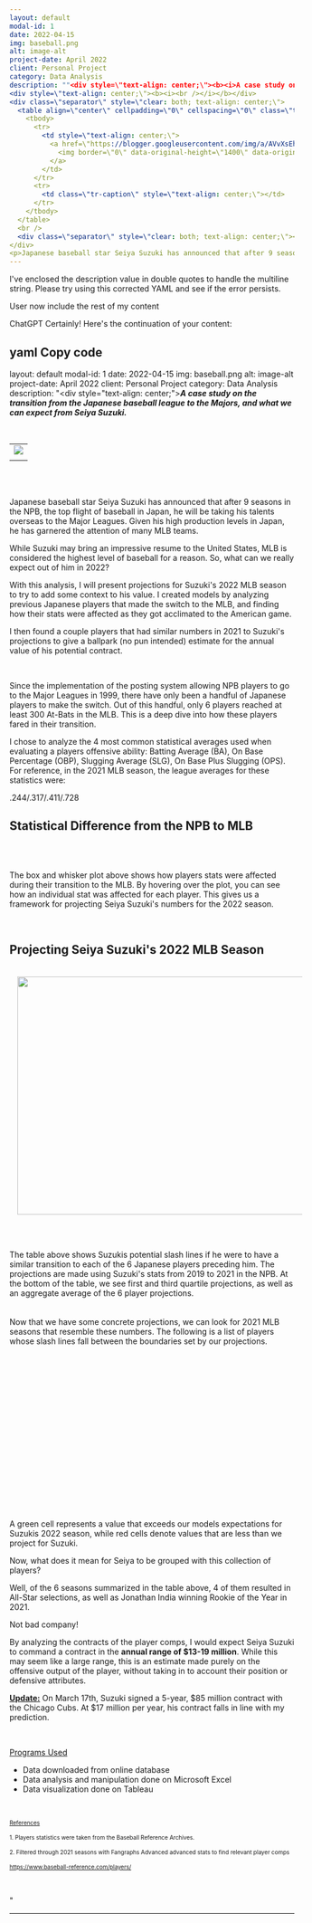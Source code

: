 ```yaml
---
layout: default
modal-id: 1
date: 2022-04-15
img: baseball.png
alt: image-alt
project-date: April 2022
client: Personal Project
category: Data Analysis
description: ""<div style=\"text-align: center;\"><b><i>A case study on the transition from the Japanese baseball league to the Majors, and what we can expect from Seiya Suzuki.&nbsp;</i></b></div>
<div style=\"text-align: center;\"><b><i><br /></i></b></div>
<div class=\"separator\" style=\"clear: both; text-align: center;\">
  <table align=\"center\" cellpadding=\"0\" cellspacing=\"0\" class=\"tr-caption-container\" style=\"margin-left: auto; margin-right: auto;\">
    <tbody>
      <tr>
        <td style=\"text-align: center;\">
          <a href=\"https://blogger.googleusercontent.com/img/a/AVvXsEh5vc6hjAShdvaEyliknviOvFQ3EDNOfdQTP5I-L20ISC05FspAc9iT3nEVr7FU9UBjyEG43zIFEjv6p-d8OxDtpRD48fh8hfLSUpupH27oZybO0LQB7yf-XY22nBm7DTbLaHtHJfTGBdP68OmsdRXJI71px5anmv1QkPJmnJuxc6C63SF1hiYFLSnr=s1400\" style=\"margin-left: auto; margin-right: auto;\">
            <img border=\"0\" data-original-height=\"1400\" data-original-width=\"1400\" height=\"640\" src=\"https://blogger.googleusercontent.com/img/a/AVvXsEh5vc6hjAShdvaEyliknviOvFQ3EDNOfdQTP5I-L20ISC05FspAc9iT3nEVr7FU9UBjyEG43zIFEjv6p-d8OxDtpRD48fh8hfLSUpupH27oZybO0LQB7yf-XY22nBm7DTbLaHtHJfTGBdP68OmsdRXJI71px5anmv1QkPJmnJuxc6C63SF1hiYFLSnr=w640-h640\" width=\"640\" />
          </a>
        </td>
      </tr>
      <tr>
        <td class=\"tr-caption\" style=\"text-align: center;\"></td>
      </tr>
    </tbody>
  </table>
  <br />
  <div class=\"separator\" style=\"clear: both; text-align: center;\"><br /></div>
</div>
<p>Japanese baseball star Seiya Suzuki has announced that after 9 seasons in the NPB, the top flight of baseball in Japan, he will be taking his talents overseas to the Major Leagues. Given his high production levels in Japan, he has garnered the attention of many MLB teams.&nbsp;</p>"
---
```


<!-- (Continue with the rest of your content) -->
I've enclosed the description value in double quotes to handle the multiline string. Please try using this corrected YAML and see if the error persists.




User
now include the rest of my content

ChatGPT
Certainly! Here's the continuation of your content:

yaml
Copy code
---
layout: default
modal-id: 1
date: 2022-04-15
img: baseball.png
alt: image-alt
project-date: April 2022
client: Personal Project
category: Data Analysis
description: "<div style=\"text-align: center;\"><b><i>A case study on the transition from the Japanese baseball league to the Majors, and what we can expect from Seiya Suzuki.&nbsp;</i></b></div>
<div style=\"text-align: center;\"><b><i><br /></i></b></div>
<div class=\"separator\" style=\"clear: both; text-align: center;\">
  <table align=\"center\" cellpadding=\"0\" cellspacing=\"0\" class=\"tr-caption-container\" style=\"margin-left: auto; margin-right: auto;\">
    <tbody>
      <tr>
        <td style=\"text-align: center;\">
          <a href=\"https://blogger.googleusercontent.com/img/a/AVvXsEh5vc6hjAShdvaEyliknviOvFQ3EDNOfdQTP5I-L20ISC05FspAc9iT3nEVr7FU9UBjyEG43zIFEjv6p-d8OxDtpRD48fh8hfLSUpupH27oZybO0LQB7yf-XY22nBm7DTbLaHtHJfTGBdP68OmsdRXJI71px5anmv1QkPJmnJuxc6C63SF1hiYFLSnr=s1400\" style=\"margin-left: auto; margin-right: auto;\">
            <img border=\"0\" data-original-height=\"1400\" data-original-width=\"1400\" height=\"640\" src=\"https://blogger.googleusercontent.com/img/a/AVvXsEh5vc6hjAShdvaEyliknviOvFQ3EDNOfdQTP5I-L20ISC05FspAc9iT3nEVr7FU9UBjyEG43zIFEjv6p-d8OxDtpRD48fh8hfLSUpupH27oZybO0LQB7yf-XY22nBm7DTbLaHtHJfTGBdP68OmsdRXJI71px5anmv1QkPJmnJuxc6C63SF1hiYFLSnr=w640-h640\" width=\"640\" />
          </a>
        </td>
      </tr>
      <tr>
        <td class=\"tr-caption\" style=\"text-align: center;\"></td>
      </tr>
    </tbody>
  </table>
  <br />
  <div class=\"separator\" style=\"clear: both; text-align: center;\"><br /></div>
</div>
<p>Japanese baseball star Seiya Suzuki has announced that after 9 seasons in the NPB,  the top flight of baseball in Japan, he will be taking his talents overseas to the Major Leagues. Given his high production levels in Japan, he has garnered the attention of many MLB teams.&nbsp;</p><p>While Suzuki may bring an impressive resume to the United States, MLB is considered the highest level of baseball for a reason. So, what can we really expect out of him in 2022?&nbsp;</p><p>With this analysis, I will present projections for Suzuki's 2022 MLB season to try to add some context to his value. I created models by analyzing previous Japanese players that made the switch to the MLB, and finding how their stats were affected as they got acclimated to the American game.&nbsp;</p><p>I then found a couple players that had similar numbers in 2021 to Suzuki's projections to give a ballpark (no pun intended) estimate for the annual value of his potential contract.</p><p><br /></p><p>Since the implementation of the posting system allowing NPB players to go to the Major Leagues in 1999, there have only been a handful of Japanese players to make the switch. Out of this handful, only 6 players reached at least 300 At-Bats in the MLB. This is a deep dive into how these players fared in their transition.&nbsp;</p><p>I chose to analyze the 4 most common statistical averages used when evaluating a players offensive ability: Batting Average (BA), On Base Percentage (OBP), Slugging Average (SLG), On Base Plus Slugging (OPS). For reference, in the 2021 MLB season, the league averages for these statistics were:&nbsp;</p><p>.244/.317/.411/.728</p><h2 style="text-align: left;">Statistical Difference from the NPB to MLB</h2><div><br /></div><div><br /></div>

<div class="tableauPlaceholder" id="viz1647220261522" style="position: relative;"><object class="tableauViz" style="display: none;"><param name="host_url" value="https%3A%2F%2Fpublic.tableau.com%2F" /> <param name="embed_code_version" value="3" /> <param name="site_root" value="" /><param name="name" value="NPBtoMLBtransition/Sheet1" /><param name="tabs" value="no" /><param name="toolbar" value="yes" /><param name="animate_transition" value="yes" /><param name="display_static_image" value="yes" /><param name="display_spinner" value="yes" /><param name="display_overlay" value="yes" /><param name="display_count" value="yes" /><param name="language" value="en-US" /></object></div>                <script type="text/javascript">                    var divElement = document.getElementById('viz1647220261522');                    var vizElement = divElement.getElementsByTagName('object')[0];                    vizElement.style.width='100%';vizElement.style.height=(divElement.offsetWidth*0.75)+'px';                    var scriptElement = document.createElement('script');                    scriptElement.src = 'https://public.tableau.com/javascripts/api/viz_v1.js';                    vizElement.parentNode.insertBefore(scriptElement, vizElement);                </script>

<p>The box and whisker plot above shows how players stats were affected during their transition to the MLB. By hovering over the plot, you can see how an individual stat was affected for each player. This gives us a framework for projecting Seiya Suzuki's numbers for the 2022 season.&nbsp;</p><p><br /></p><h2 style="text-align: left;">Projecting Seiya Suzuki's 2022 MLB Season</h2><div><br /></div><div class="separator" style="clear: both; text-align: center;"><a href="https://blogger.googleusercontent.com/img/a/AVvXsEhFUMr2TSncLxZdDbUsArB9rpnXkcYcLM_zpojhgGOUOa2uLRUYHwpPebeMmZLUHlBmm__jh0J2fGKT-OduQob4Ek8a4sL_1bcVIUax9vMVIAIuC92Je96qtyku4iuA2zcLTrJKM7fR_eI5TkqqXg05p6nXWgkBA42AKNt6LVBHC20NDT5FJjQFHe6R=s804" style="margin-left: 1em; margin-right: 1em;"><img border="0" data-original-height="528" data-original-width="804" height="421" src="https://blogger.googleusercontent.com/img/a/AVvXsEhFUMr2TSncLxZdDbUsArB9rpnXkcYcLM_zpojhgGOUOa2uLRUYHwpPebeMmZLUHlBmm__jh0J2fGKT-OduQob4Ek8a4sL_1bcVIUax9vMVIAIuC92Je96qtyku4iuA2zcLTrJKM7fR_eI5TkqqXg05p6nXWgkBA42AKNt6LVBHC20NDT5FJjQFHe6R=w640-h421" width="640" /></a></div><br /><p><br /></p><div class="separator" style="clear: both; text-align: left;">The table above shows Suzukis potential slash lines if he were to have a similar transition to each of the 6 Japanese players preceding him. The projections are made using Suzuki's stats from 2019 to 2021 in the NPB. At the bottom of the table, we see first and third quartile projections, as well as an aggregate average of the 6 player projections.&nbsp;</div><div class="separator" style="clear: both; text-align: left;"><br /></div><div class="separator" style="clear: both; text-align: left;"><br /></div><div class="separator" style="clear: both; text-align: left;">Now that we have some concrete projections, we can look for 2021 MLB seasons that resemble these numbers. The following is a list of players whose slash lines fall between the boundaries set by our projections.&nbsp;</div><div class="separator" style="clear: both; text-align: left;"><br /></div><div class="separator" style="clear: both; text-align: left;"><google-sheets-html-origin><table border="1" cellpadding="0" cellspacing="0" dir="ltr" style="border-collapse: collapse; border: none; font-family: Arial; font-size: 10pt; table-layout: fixed; width: 0px;" xmlns="http://www.w3.org/1999/xhtml"><colgroup><col width="100"></col><col width="100"></col><col width="100"></col><col width="100"></col><col width="100"></col><col width="100"></col></colgroup><tbody><tr style="height: 21px;"><td data-sheets-value="{&quot;1&quot;:2,&quot;2&quot;:&quot;Player&quot;}" style="border: 1px solid rgb(204, 204, 204); font-weight: bold; overflow: hidden; padding: 2px 3px; text-align: center; vertical-align: bottom;">Player</td><td data-sheets-value="{&quot;1&quot;:2,&quot;2&quot;:&quot;AVG&quot;}" style="border: 1px solid rgb(204, 204, 204); font-weight: bold; overflow: hidden; padding: 2px 3px; text-align: center; vertical-align: bottom;">AVG</td><td data-sheets-value="{&quot;1&quot;:2,&quot;2&quot;:&quot;OBP&quot;}" style="border: 1px solid rgb(204, 204, 204); font-weight: bold; overflow: hidden; padding: 2px 3px; text-align: center; vertical-align: bottom;">OBP</td><td data-sheets-value="{&quot;1&quot;:2,&quot;2&quot;:&quot;SLG&quot;}" style="border: 1px solid rgb(204, 204, 204); font-weight: bold; overflow: hidden; padding: 2px 3px; text-align: center; vertical-align: bottom;">SLG</td><td data-sheets-value="{&quot;1&quot;:2,&quot;2&quot;:&quot;OPS&quot;}" style="border: 1px solid rgb(204, 204, 204); font-weight: bold; overflow: hidden; padding: 2px 3px; text-align: center; vertical-align: bottom;">OPS</td><td data-sheets-value="{&quot;1&quot;:2,&quot;2&quot;:&quot;AGE&quot;}" style="border: 1px solid rgb(204, 204, 204); font-weight: bold; overflow: hidden; padding: 2px 3px; text-align: center; vertical-align: bottom;">AGE</td></tr><tr style="height: 21px;"><td data-sheets-value="{&quot;1&quot;:2,&quot;2&quot;:&quot;C.J. Cron&quot;}" style="border: 1px solid rgb(204, 204, 204); font-style: italic; overflow: hidden; padding: 2px 3px; vertical-align: bottom;">C.J. Cron</td><td data-sheets-value="{&quot;1&quot;:3,&quot;3&quot;:0.281}" style="background-color: #57bb8a; border: 1px solid rgb(204, 204, 204); overflow: hidden; padding: 2px 3px; text-align: right; vertical-align: bottom;">0.281</td><td data-sheets-value="{&quot;1&quot;:3,&quot;3&quot;:0.375}" style="background-color: #fdf6f5; border: 1px solid rgb(204, 204, 204); overflow: hidden; padding: 2px 3px; text-align: right; vertical-align: bottom;">0.375</td><td data-sheets-value="{&quot;1&quot;:3,&quot;3&quot;:0.53}" style="background-color: #76c8a0; border: 1px solid rgb(204, 204, 204); overflow: hidden; padding: 2px 3px; text-align: right; vertical-align: bottom;">0.53</td><td data-sheets-value="{&quot;1&quot;:3,&quot;3&quot;:0.905}" style="background-color: #6cc499; border: 1px solid rgb(204, 204, 204); overflow: hidden; padding: 2px 3px; text-align: right; vertical-align: bottom;">0.905</td><td data-sheets-value="{&quot;1&quot;:3,&quot;3&quot;:32}" style="border: 1px solid rgb(204, 204, 204); overflow: hidden; padding: 2px 3px; text-align: center; vertical-align: bottom;">32</td></tr><tr style="height: 21px;"><td data-sheets-value="{&quot;1&quot;:2,&quot;2&quot;:&quot;Matt Olson&quot;}" style="border: 1px solid rgb(204, 204, 204); font-style: italic; overflow: hidden; padding: 2px 3px; vertical-align: bottom;">Matt Olson</td><td data-sheets-value="{&quot;1&quot;:3,&quot;3&quot;:0.271}" style="background-color: #fcf4f3; border: 1px solid rgb(204, 204, 204); overflow: hidden; padding: 2px 3px; text-align: right; vertical-align: bottom;">0.271</td><td data-sheets-value="{&quot;1&quot;:3,&quot;3&quot;:0.371}" style="background-color: #f6d3d0; border: 1px solid rgb(204, 204, 204); overflow: hidden; padding: 2px 3px; text-align: right; vertical-align: bottom;">0.371</td><td data-sheets-value="{&quot;1&quot;:3,&quot;3&quot;:0.54}" style="background-color: #57bb8a; border: 1px solid rgb(204, 204, 204); overflow: hidden; padding: 2px 3px; text-align: right; vertical-align: bottom;">0.54</td><td data-sheets-value="{&quot;1&quot;:3,&quot;3&quot;:0.911}" style="background-color: #57bb8a; border: 1px solid rgb(204, 204, 204); overflow: hidden; padding: 2px 3px; text-align: right; vertical-align: bottom;">0.911</td><td data-sheets-value="{&quot;1&quot;:3,&quot;3&quot;:27}" style="border: 1px solid rgb(204, 204, 204); overflow: hidden; padding: 2px 3px; text-align: center; vertical-align: bottom;">27</td></tr><tr style="height: 21px;"><td data-sheets-value="{&quot;1&quot;:2,&quot;2&quot;:&quot;Mookie Betts&quot;}" style="border: 1px solid rgb(204, 204, 204); font-style: italic; overflow: hidden; padding: 2px 3px; vertical-align: bottom;">Mookie Betts</td><td data-sheets-value="{&quot;1&quot;:3,&quot;3&quot;:0.264}" style="background-color: #eea7a1; border: 1px solid rgb(204, 204, 204); overflow: hidden; padding: 2px 3px; text-align: right; vertical-align: bottom;">0.264</td><td data-sheets-value="{&quot;1&quot;:3,&quot;3&quot;:0.367}" style="background-color: #f0b0ab; border: 1px solid rgb(204, 204, 204); overflow: hidden; padding: 2px 3px; text-align: right; vertical-align: bottom;">0.367</td><td data-sheets-value="{&quot;1&quot;:3,&quot;3&quot;:0.487}" style="background-color: #f9fdfb; border: 1px solid rgb(204, 204, 204); overflow: hidden; padding: 2px 3px; text-align: right; vertical-align: bottom;">0.487</td><td data-sheets-value="{&quot;1&quot;:3,&quot;3&quot;:0.854}" style="background-color: #f7d8d6; border: 1px solid rgb(204, 204, 204); overflow: hidden; padding: 2px 3px; text-align: right; vertical-align: bottom;">0.854</td><td data-sheets-value="{&quot;1&quot;:3,&quot;3&quot;:29}" style="border: 1px solid rgb(204, 204, 204); overflow: hidden; padding: 2px 3px; text-align: center; vertical-align: bottom;">29</td></tr><tr style="height: 21px;"><td data-sheets-value="{&quot;1&quot;:2,&quot;2&quot;:&quot;Carlos Correa&quot;}" style="border: 1px solid rgb(204, 204, 204); font-style: italic; overflow: hidden; padding: 2px 3px; vertical-align: bottom;">Carlos Correa</td><td data-sheets-value="{&quot;1&quot;:3,&quot;3&quot;:0.279}" style="background-color: #7dcba5; border: 1px solid rgb(204, 204, 204); overflow: hidden; padding: 2px 3px; text-align: right; vertical-align: bottom;">0.279</td><td data-sheets-value="{&quot;1&quot;:3,&quot;3&quot;:0.366}" style="background-color: #eea7a1; border: 1px solid rgb(204, 204, 204); overflow: hidden; padding: 2px 3px; text-align: right; vertical-align: bottom;">0.366</td><td data-sheets-value="{&quot;1&quot;:3,&quot;3&quot;:0.485}" style="background-color: white; border: 1px solid rgb(204, 204, 204); overflow: hidden; padding: 2px 3px; text-align: right; vertical-align: bottom;">0.485</td><td data-sheets-value="{&quot;1&quot;:3,&quot;3&quot;:0.85}" style="background-color: #f4c8c4; border: 1px solid rgb(204, 204, 204); overflow: hidden; padding: 2px 3px; text-align: right; vertical-align: bottom;">0.85</td><td data-sheets-value="{&quot;1&quot;:3,&quot;3&quot;:27}" style="border: 1px solid rgb(204, 204, 204); overflow: hidden; padding: 2px 3px; text-align: center; vertical-align: bottom;">27</td></tr><tr style="height: 21px;"><td data-sheets-value="{&quot;1&quot;:2,&quot;2&quot;:&quot;Jonathan India&quot;}" style="border: 1px solid rgb(204, 204, 204); font-style: italic; overflow: hidden; padding: 2px 3px; vertical-align: bottom;">Jonathan India</td><td data-sheets-value="{&quot;1&quot;:3,&quot;3&quot;:0.269}" style="background-color: #f8dedc; border: 1px solid rgb(204, 204, 204); overflow: hidden; padding: 2px 3px; text-align: right; vertical-align: bottom;">0.269</td><td data-sheets-value="{&quot;1&quot;:3,&quot;3&quot;:0.376}" style="background-color: white; border: 1px solid rgb(204, 204, 204); overflow: hidden; padding: 2px 3px; text-align: right; vertical-align: bottom;">0.376</td><td data-sheets-value="{&quot;1&quot;:3,&quot;3&quot;:0.459}" style="background-color: #e67c73; border: 1px solid rgb(204, 204, 204); overflow: hidden; padding: 2px 3px; text-align: right; vertical-align: bottom;">0.459</td><td data-sheets-value="{&quot;1&quot;:3,&quot;3&quot;:0.835}" style="background-color: #e88880; border: 1px solid rgb(204, 204, 204); overflow: hidden; padding: 2px 3px; text-align: right; vertical-align: bottom;">0.835</td><td data-sheets-value="{&quot;1&quot;:3,&quot;3&quot;:25}" style="border: 1px solid rgb(204, 204, 204); overflow: hidden; padding: 2px 3px; text-align: center; vertical-align: bottom;">25</td></tr><tr style="height: 21px;"><td data-sheets-value="{&quot;1&quot;:2,&quot;2&quot;:&quot;Justin Turner&quot;}" style="border: 1px solid rgb(204, 204, 204); font-style: italic; overflow: hidden; padding: 2px 3px; vertical-align: bottom;">Justin Turner</td><td data-sheets-value="{&quot;1&quot;:3,&quot;3&quot;:0.278}" style="background-color: #90d2b2; border: 1px solid rgb(204, 204, 204); overflow: hidden; padding: 2px 3px; text-align: right; vertical-align: bottom;">0.278</td><td data-sheets-value="{&quot;1&quot;:3,&quot;3&quot;:0.361}" style="background-color: #e67c73; border: 1px solid rgb(204, 204, 204); overflow: hidden; padding: 2px 3px; text-align: right; vertical-align: bottom;">0.361</td><td data-sheets-value="{&quot;1&quot;:3,&quot;3&quot;:0.471}" style="background-color: #f1b8b3; border: 1px solid rgb(204, 204, 204); overflow: hidden; padding: 2px 3px; text-align: right; vertical-align: bottom;">0.471</td><td data-sheets-value="{&quot;1&quot;:3,&quot;3&quot;:0.832}" style="background-color: #e67c73; border: 1px solid rgb(204, 204, 204); overflow: hidden; padding: 2px 3px; text-align: right; vertical-align: bottom;">0.832</td><td data-sheets-value="{&quot;1&quot;:3,&quot;3&quot;:37}" style="border: 1px solid rgb(204, 204, 204); overflow: hidden; padding: 2px 3px; text-align: center; vertical-align: bottom;">37</td></tr></tbody></table></google-sheets-html-origin></div><br /><p>A green cell represents a value that exceeds our models expectations for Suzukis 2022 season, while red cells denote values that are less than we project for Suzuki.&nbsp;</p><p>Now, what does it mean for Seiya to be grouped with this collection of players?&nbsp;</p><p>Well, of the 6 seasons summarized in the table above, 4 of them resulted in All-Star selections, as well as Jonathan India winning Rookie of the Year in 2021.&nbsp;</p><p>Not bad company!</p><p>By analyzing the contracts of the player comps, I would expect Seiya Suzuki to command a contract in the <b>annual range of $13-19 million</b>. While this may seem like a large range, this is an estimate made purely on the offensive output of the player, without taking in to account their position or defensive attributes.&nbsp;</p><p><b style="text-decoration-line: underline;">Update:</b>&nbsp;On March 17th, Suzuki signed a 5-year, $85 million contract with the Chicago Cubs. At $17 million per year, his contract falls in line with my prediction.&nbsp;</p><p><u><br /></u></p><p><u>Programs Used</u></p><p></p><ul style="text-align: left;"><li>Data downloaded from online database&nbsp;</li><li>Data analysis and manipulation done on Microsoft Excel</li><li>Data visualization done on Tableau</li></ul><p><br /></p><p><u><span style="font-size: x-small;">References</span></u></p><p><span style="font-size: x-small;">1. Players statistics were taken from the Baseball Reference Archives.</span></p><p><span style="font-size: x-small;">2. Filtered through 2021 seasons with Fangraphs Advanced advanced stats to find relevant player comps</span></p><p><a href="https://www.baseball-reference.com/players/"><span style="font-size: x-small;">https://www.baseball-reference.com/players/</span></a></p><p><br /></p>"

---

